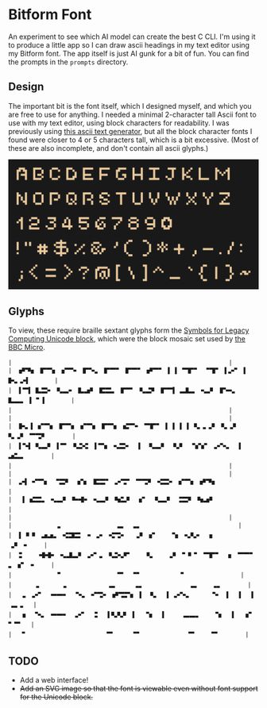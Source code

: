 # Bitform Font

An experiment to see which AI model can create the best C CLI. I'm using it to produce a little app so I can draw ascii headings in my text editor using my Bitform font. The app itself is just AI gunk for a bit of fun. You can find the prompts in the `prompts` directory.

## Design

The important bit is the font itself, which I designed myself, and which you are free to use for anything. I needed a minimal 2-character tall Ascii font to use with my text editor, using block characters for readability. I was previously using [this ascii text generator](https://patorjk.com/software/taag/#p=display&f=Graffiti&t=Type%20Something%20), but all the block character fonts I found were closer to 4 or 5 characters tall, which is a bit excessive. (Most of these are also incomplete, and don't contain all ascii glyphs.)

![Bitform font glyphs](https://github.com/UliTroyo/bitform-font/blob/main/Bitform.svg)

## Glyphs

To view, these require braille sextant glyphs form the [Symbols for Legacy Computing Unicode block](https://en.wikipedia.org/wiki/Symbols_for_Legacy_Computing#), which were the block mosaic set used by [the BBC Micro](https://en.wikipedia.org/wiki/Box-drawing_characters#BBC_and_Acorn).

```
|                                                             |
|  🬜🬊🬓 🬕🬂🬓 🬔🬂🬃 🬕🬈🬏 🬕🬂🬀 🬕🬂🬀 🬜🬂🬀 ▌ ▌ 🬂🬕🬀 🬁🬨🬀 ▌🬖🬀 ▌   🬛🬏🬖▌       |
|  ▌🬂▌ 🬲🬰🬃 🬣🬭🬃 🬲🬵🬄 🬴🬰🬏 🬕🬂  🬣🬯🬄 🬕🬂▌ 🬭🬲🬏 🬢🬘  🬕🬋🬏 🬲🬭🬏 ▌🬁 ▌       |
|                                                             |
|                                                             |
|  🬛🬏▌ 🬔🬂🬓 🬕🬂🬓 🬔🬂🬓 🬕🬂🬓 🬳🬂🬃 🬂🬕🬀 ▌ ▌ ▌ ▌ 🬣🬞🬞🬄 🬣🬞🬄 🬣🬞🬄 🬂🬡🬄       |
|  ▌🬈▌ 🬣🬭🬄 ▌🬂  🬣🬗🬐 ▌🬂🬓 🬢🬰🬃  ▌  🬣🬭🬄 🬉🬘  🬁🬔🬔  🬖🬈🬏  ▌  🬵🬮🬏       |
|                                                             |
|                                                             |
|  🬖▌ 🬅🬂🬓 🬁🬰🬄 🬦🬧  🬴🬰🬀 🬖🬡🬀 🬂🬡🬄 🬤🬰🬃 🬔🬂🬓 🬜🬊🬓                     |
|   ▌ 🬳🬰🬏 🬢🬭🬄 🬌🬫🬃 🬢🬭🬄 🬪🬮🬄 🬦🬀  🬣🬭🬄 🬠🬰🬄 🬪🬵🬄                     |
|                                                             |
|            🬞                🬭  🬞🬏                           |
|  ▌ 🬄🬄 🬵🬵🬏 🬤🬸🬰  🬃🬞🬃 🬤🬡🬃  🬞🬄 🬔    🬁🬓 🬢🬣🬃  🬓           🬞🬄 🬃    |
|  🬐    🬫🬫🬃 🬢🬷🬭🬄 🬖🬀🬏 🬣🬗🬘🬀    🬣    🬞🬄 🬀🬄🬀 🬂🬕🬀  🬓 🬂🬂🬀 🬏 🬔  🬃    |
|            🬁                🬂  🬁🬀          🬁                |
|      🬞      🬞            🬭     🬞🬏             🬭    🬞🬏       |
|   🬏 🬖🬀  🬋🬋🬃  🬈🬏 🬅🬡🬃 🬜🬡🬒🬓 ▌  🬣   ▌ 🬖🬈🬏     🬁🬃 ▐   ▌  ▐  🬞🬏🬏  |
|   🬓 🬁🬢  🬋🬋🬃 🬞🬅   🬐  ▌🬣🬣🬄 ▌  🬁🬓  ▌     🬭🬭🬏    🬧   ▌  🬦🬀 🬀🬂   |
|  🬁                       🬂     🬁🬀             🬂    🬁🬀       |
```

## TODO

- Add a web interface!
- ~~Add an SVG image so that the font is viewable even without font support for the Unicode block.~~
